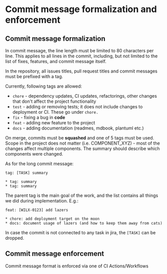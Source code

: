 # Commit message formalization and enforcement

## Commit message formalization

In commit message, the line length must be limited to 80 characters per line.
This applies to all lines in the commit, including, but not limited to the
list of fixes, features, and commit message itself.

In the repository, all issues titles, pull request titles and commit messages
must be prefixed with a tag.

Currently, following tags are allowed:

* `chore` - dependency updates, CI updates, refactorings, other changes that
  don't affect the project functionality
* `test` - adding or removing tests; it does not include changes to deployment
  or CI. These go under `chore.`
* `fix` - fixing a bug in **code**
* `feat` - adding new feature to the project
* `docs` - adding documentation (readmes, mdbook, plantuml etc.)

On merge, commits must be **squashed** and one of 5 tags must be used. Scope in
the project does not matter (i.e. COMPONENT_XYZ) - most of the changes affect
multiple components. The summary should describe which components were changed.

As for the long commit message:

```text
tag: [TASK] summary

* tag: summary
* tag: summary
```

The parent tag is the main goal of the work, and the list contains all things
we did during implementation. E.g.:

```text
feat: [WILX-0123] add lazers

* chore: add deployment target on the moon
* docs: document usage of lazers (and how to keep them away from cats)
```

In case the commit is not connected to any task in jira, the `[TASK]`
can be dropped.

## Commit message enforcement

Commit message format is enforced via one of CI Actions/Workflows
